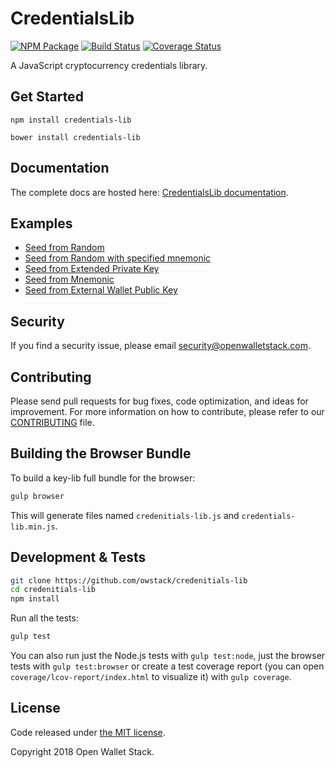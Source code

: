 CredentialsLib
=======

[![NPM Package](https://img.shields.io/npm/v/credentials-lib.svg?style=flat-square)](https://www.npmjs.org/package/credentials-lib)
[![Build Status](https://img.shields.io/travis/owstack/credentials-lib.svg?branch=master&style=flat-square)](https://travis-ci.org/owstack/credentials-lib)
[![Coverage Status](https://img.shields.io/coveralls/owstack/credentials-lib.svg?style=flat-square)](https://coveralls.io/r/owstack/credentials-lib)

A JavaScript cryptocurrency credentials library.

## Get Started

```
npm install credentials-lib
```

```
bower install credentials-lib
```

## Documentation

The complete docs are hosted here: [CredentialsLib documentation](docs/index.md).

## Examples

* [Seed from Random](docs/credentials.md#seed-from-random)
* [Seed from Random with specified mnemonic](docs/credentials.md#seed-from-random-with-mnemonic)
* [Seed from Extended Private Key](docs/credentials.md#seed-from-extended-private-key)
* [Seed from Mnemonic](docs/credentials.md#seed-from-mnemonic)
* [Seed from External Wallet Public Key](docs/credentials.md#seed-from-extended-public-key)

## Security

If you find a security issue, please email security@openwalletstack.com.

## Contributing

Please send pull requests for bug fixes, code optimization, and ideas for improvement. For more information on how to contribute, please refer to our [CONTRIBUTING](https://github.com/owstack/key-lib/blob/master/CONTRIBUTING.md) file.

## Building the Browser Bundle

To build a key-lib full bundle for the browser:

```sh
gulp browser
```

This will generate files named `credenitials-lib.js` and `credentials-lib.min.js`.

## Development & Tests

```sh
git clone https://github.com/owstack/credenitials-lib
cd credenitials-lib
npm install
```

Run all the tests:

```sh
gulp test
```

You can also run just the Node.js tests with `gulp test:node`, just the browser tests with `gulp test:browser`
or create a test coverage report (you can open `coverage/lcov-report/index.html` to visualize it) with `gulp coverage`.

## License

Code released under [the MIT license](https://github.com/owstack/credentials-lib/blob/master/LICENSE).

Copyright 2018 Open Wallet Stack.
